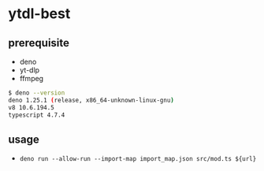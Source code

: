 # ytdl-best

## prerequisite

- deno
- yt-dlp
- ffmpeg

```bash
$ deno --version
deno 1.25.1 (release, x86_64-unknown-linux-gnu)
v8 10.6.194.5
typescript 4.7.4
```

## usage

- `deno run --allow-run --import-map import_map.json src/mod.ts ${url}`
